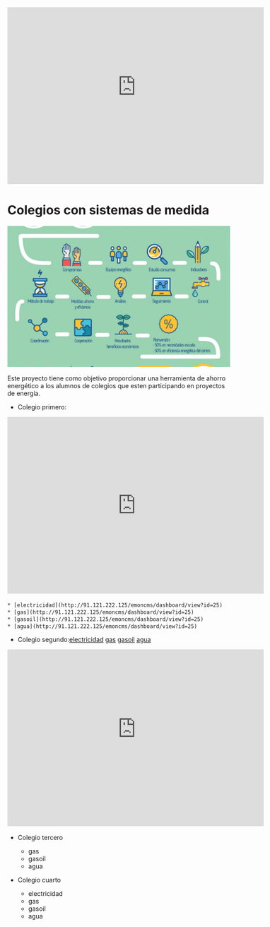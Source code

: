 
<iframe style="width:580px; height:400px;" frameborder="0" scrolling="no" marginheight="0" marginwidth="0" src="http://91.121.222.125/emoncms/vis/bargraph?feedid=133&colour=17468d&interval=86400&dp=1&scale=1&delta=1&mode=0&embed=1"></iframe>

# Colegios con sistemas de medida


![proceso](/docs/proceso.jpg)


Este proyecto tiene como objetivo proporcionar una herramienta de ahorro energético a los alumnos de colegios que esten participando en proyectos de energía.

* Colegio primero:

<iframe style="width:580px; height:400px;" frameborder="0" scrolling="no" marginheight="0" marginwidth="0" src="https://emoncms.org/vis/bargraph?feedid=378423&colour=edc240&interval=86400&dp=1&scale=1&delta=1&mode=0&embed=1"></iframe>

    * [electricidad](http://91.121.222.125/emoncms/dashboard/view?id=25)
    * [gas](http://91.121.222.125/emoncms/dashboard/view?id=25)
    * [gasoil](http://91.121.222.125/emoncms/dashboard/view?id=25)
    * [agua](http://91.121.222.125/emoncms/dashboard/view?id=25)

* Colegio segundo:[electricidad](http://91.121.222.125/emoncms/dashboard/view?id=25) [gas](http://91.121.222.125/emoncms/dashboard/view?id=25) [gasoil](http://91.121.222.125/emoncms/dashboard/view?id=25) [agua](http://91.121.222.125/emoncms/dashboard/view?id=25)



<iframe style="width:580px; height:400px;" frameborder="0" scrolling="no" marginheight="0" marginwidth="0" src="http://91.121.222.125/emoncms/vis/bargraph?feedid=133&colour=17468d&interval=86400&dp=1&scale=1&delta=1&mode=0&embed=1"></iframe>


* Colegio tercero
    * gas
    * gasoil
    * agua

* Colegio cuarto
    * electricidad 
    * gas
    * gasoil
    * agua
    
